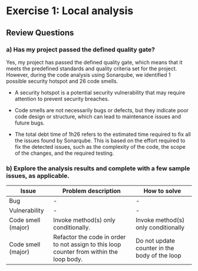 # Exercise 1:  Local analysis

## Review Questions

### a) Has my project passed the defined quality gate? 
Yes, my project has passed the defined quality gate, which means that it meets the predefined standards and quality criteria set for the project. However, during the code analysis using Sonarqube, we identified 1 possible security hotspot and 26 code smells.

- A security hotspot is a potential security vulnerability that may require attention to prevent security breaches.

- Code smells are not necessarily bugs or defects, but they indicate poor code design or structure, which can lead to maintenance issues and future bugs.

- The total debt time of 1h26 refers to the estimated time required to fix all the issues found by Sonarqube. This is based on the effort required to fix the detected issues, such as the complexity of the code, the scope of the changes, and the required testing.

### b) Explore the analysis results and complete with a few sample issues, as applicable.

| Issue                  | Problem description                                                                          | How to solve                                    |
|------------------------|----------------------------------------------------------------------------------------------|-------------------------------------------------|
| Bug                    | -                                                                                            | -                                               |
| Vulnerability          | -                                                                                            | -                                               |
| Code smell (major)     | Invoke method(s) only conditionally.                                                         | Invoke method(s) only conditionally             |                                             
| Code smell (major)     | Refactor the code in order to not assign to this loop counter from within the loop body.     | Do not update counter in the body of the loop   |                            